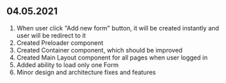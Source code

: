 ## 04.05.2021

1. When user click "Add new form" button, it will be created instantly and user will be redirect to it
2. Created Preloader component
3. Created Container component, which should be improved
4. Created Main Layout component for all pages when user logged in
5. Added ability to load only one Form
6. Minor design and architecture fixes and features
